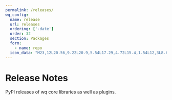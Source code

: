 ```yaml
---
permalink: /releases/
wq_config:
  name: release
  url: releases
  ordering: ['-date']
  order: 32
  section: Packages
  form:
    - name: repo
  icon_data: "M23,12L20.56,9.22L20.9,5.54L17.29,4.72L15.4,1.54L12,3L8.6,1.54L6.71,4.72L3.1,5.53L3.44,9.21L1,12L3.44,14.78L3.1,18.47L6.71,19.29L8.6,22.47L12,21L15.4,22.46L17.29,19.28L20.9,18.46L20.56,14.78L23,12M13,17H11V15H13V17M13,13H11V7H13V13Z"
---
```


# Release Notes

PyPI releases of wq core libraries as well as plugins.
